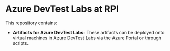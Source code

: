 # Azure DevTest Labs at RPI

This repository contains:

- **Artifacts for Azure DevTest Labs:** These artifacts can be deployed onto virtual machines in Azure DevTest Labs via the Azure Portal or through scripts.
